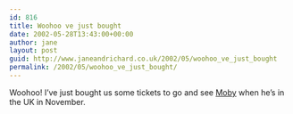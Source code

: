 ```yaml
---
id: 816
title: Woohoo ve just bought
date: 2002-05-28T13:43:00+00:00
author: jane
layout: post
guid: http://www.janeandrichard.co.uk/2002/05/woohoo_ve_just_bought
permalink: /2002/05/woohoo_ve_just_bought/
---
```

Woohoo! I&#8217;ve just bought us some tickets to go and see [Moby](http://www.moby.com) when he&#8217;s in the UK in November.